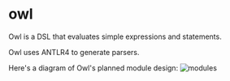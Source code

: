 # owl
Owl is a DSL that evaluates simple expressions and statements.

Owl uses ANTLR4 to generate parsers.

Here's a diagram of Owl's planned module design:
![modules](./doc/modules.svg)
